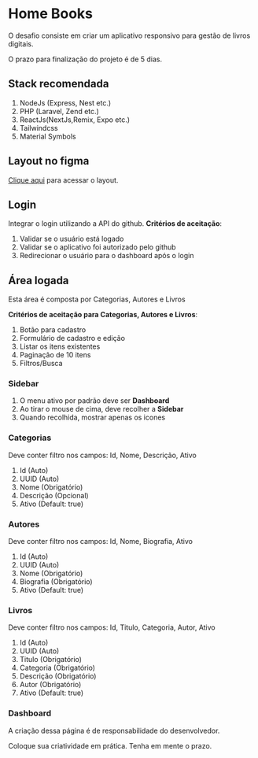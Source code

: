 # Home Books
O desafio consiste em criar um aplicativo responsivo para gestão de livros digitais.

O prazo para finalização do projeto é de 5 dias.

## Stack recomendada
1. NodeJs (Express, Nest etc.)
2. PHP (Laravel, Zend etc.)
3. ReactJs(NextJs,Remix, Expo etc.)
4. Tailwindcss
5. Material Symbols

## Layout no figma
[Clique aqui](https://www.figma.com/file/lPZVwxoBB94OQ5rbZKsaq2/Home-Books?type=design&mode=design&t=654oCV8wlV0363Sm-1) para acessar o layout.

## Login

Integrar o login utilizando a API do github.
**Critérios de aceitação**: 
1. Validar se o usuário está logado
2. Validar se o aplicativo foi autorizado pelo github
3. Redirecionar o usuário para o dashboard após o login

## Área logada
Esta área é composta por Categorias, Autores e Livros

**Critérios de aceitação para Categorias, Autores e Livros**: 
1. Botão para cadastro
2. Formulário de cadastro e edição
3. Listar os itens existentes
4. Paginação de 10 itens
5. Filtros/Busca

### Sidebar

1. O menu ativo por padrão deve ser **Dashboard**
2. Ao tirar o mouse de cima, deve recolher a **Sidebar**
3. Quando recolhida, mostrar apenas os icones

### Categorias
Deve conter filtro nos campos: Id, Nome, Descrição, Ativo

1. Id (Auto)
2. UUID (Auto)
3. Nome (Obrigatório)
4. Descrição (Opcional)
5. Ativo (Default: true)

### Autores
Deve conter filtro nos campos: Id, Nome, Biografia, Ativo

1. Id (Auto)
2. UUID (Auto)
3. Nome (Obrigatório)
4. Biografia (Obrigatório)
5. Ativo (Default: true)

### Livros
Deve conter filtro nos campos: Id, Titulo, Categoria, Autor, Ativo

1. Id (Auto)
2. UUID (Auto)
3. Titulo (Obrigatório)
4. Categoria (Obrigatório)
5. Descrição (Obrigatório)
6. Autor (Obrigatório)
7. Ativo (Default: true)

### Dashboard
A criação dessa página é de responsabilidade do desenvolvedor.

Coloque sua criatividade em prática. Tenha em mente o prazo.
